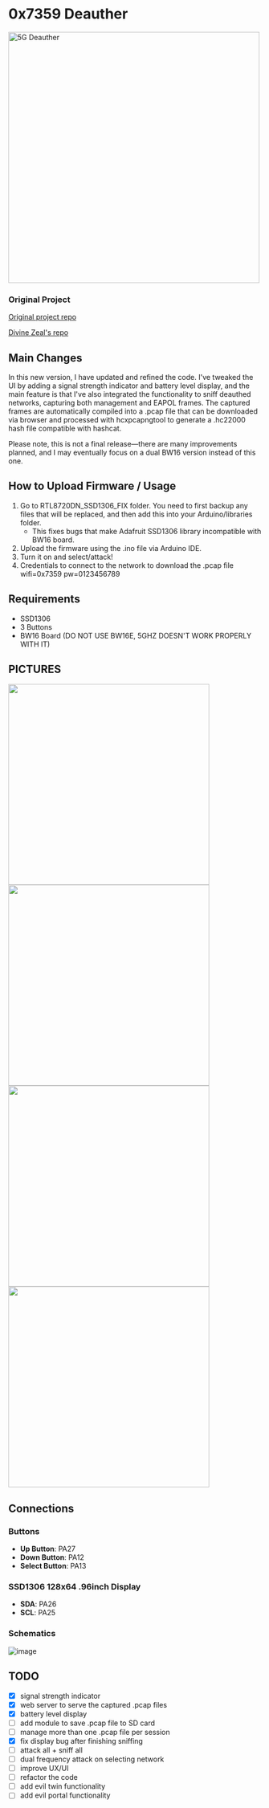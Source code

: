 # 0x7359 Deauther
<img src="https://github.com/user-attachments/assets/3e4997c1-8edc-400d-b5cb-8219a26b9074" alt='5G Deauther' width='500' />

### Original Project
[Original project repo](https://github.com/tesa-klebeband/RTL8720dn-Deauther)

[Divine Zeal's repo](https://github.com/dkyazzentwatwa/cypher-5G-deauther)

## Main Changes
In this new version, I have updated and refined the code. I've tweaked the UI by adding a signal strength indicator and battery level display, and the main feature is that I've also integrated the functionality to sniff deauthed networks, capturing both management and EAPOL frames. The captured frames are automatically compiled into a .pcap file that can be downloaded via browser and processed with hcxpcapngtool to generate a .hc22000 hash file compatible with hashcat.

Please note, this is not a final release—there are many improvements planned, and I may eventually focus on a dual BW16 version instead of this one.

## How to Upload Firmware / Usage

1) Go to RTL8720DN_SSD1306_FIX folder. You need to first backup any files that will be replaced, and then add this into your Arduino/libraries folder.
    - This fixes bugs that make Adafruit SSD1306 library incompatible with BW16 board.
2) Upload the firmware using the .ino file via Arduino IDE.
3) Turn it on and select/attack!
4) Credentials to connect to the network to download the .pcap file
    wifi=0x7359
    pw=0123456789


## Requirements

- SSD1306
- 3 Buttons
- BW16 Board (DO NOT USE BW16E, 5GHZ DOESN'T WORK PROPERLY WITH IT)

## PICTURES
<img src="https://github.com/user-attachments/assets/e6b0c5cf-70d0-43fa-b013-4c666d8061ef" width='400' />
<img src="https://github.com/user-attachments/assets/743730e5-2dff-4091-b4fa-2c1dd8a95930" width='400' />
<img src="https://github.com/user-attachments/assets/eb828eda-369e-4712-8ea6-f3e9b49f3c3d" width='400' />
<img src="img/device4.JPG" width='400' />

## Connections

### Buttons
- **Up Button**: PA27  
- **Down Button**: PA12  
- **Select Button**: PA13  

### SSD1306 128x64 .96inch Display
- **SDA**: PA26  
- **SCL**: PA25


### Schematics
![image](https://github.com/user-attachments/assets/af81b608-e53c-4197-a662-2dba541cb855)


## TODO
- [x] signal strength indicator
- [x] web server to serve the captured .pcap files
- [x] battery level display
- [ ] add module to save .pcap file to SD card
- [ ] manage more than one .pcap file per session
- [x] fix display bug after finishing sniffing
- [ ] attack all  + sniff all
- [ ] dual frequency attack on selecting network
- [ ] improve UX/UI
- [ ] refactor the code
- [ ] add evil twin functionality
- [ ] add evil portal functionality
